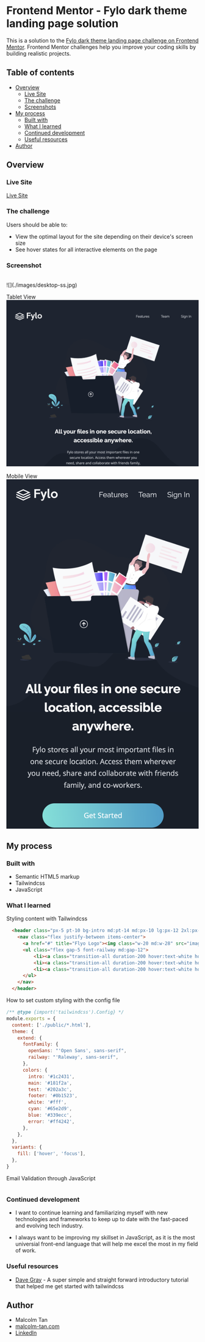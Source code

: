 # Frontend Mentor - Fylo dark theme landing page solution

This is a solution to the [Fylo dark theme landing page challenge on Frontend Mentor](https://www.frontendmentor.io/challenges/fylo-dark-theme-landing-page-5ca5f2d21e82137ec91a50fd). Frontend Mentor challenges help you improve your coding skills by building realistic projects. 

## Table of contents

- [Overview](#overview)
  - [Live Site](#live-site)
  - [The challenge](#the-challenge)
  - [Screenshots](#screenshot)
- [My process](#my-process)
  - [Built with](#built-with)
  - [What I learned](#what-i-learned)
  - [Continued development](#continued-development)
  - [Useful resources](#useful-resources)
- [Author](#author)

## Overview

### Live Site

[Live Site](https://malcolmtann.github.io/Flyo-Landing-Page/)

### The challenge

Users should be able to:

- View the optimal layout for the site depending on their device's screen size
- See hover states for all interactive elements on the page

### Screenshot

<br>
![](./images/desktop-ss.jpg)

Tablet View
<br>
![](./images/tablet-ss.jpg)

Mobile View
<br>
![](./images/mobile-ss.jpg)

## My process

### Built with

- Semantic HTML5 markup
- Tailwindcss
- JavaScript

### What I learned

Styling content with Tailwindcss
```html
  <header class="px-5 pt-10 bg-intro md:pt-14 md:px-10 lg:px-12 2xl:px-16">
    <nav class="flex justify-between items-center">
      <a href="#" title="Flyo Logo"><img class="w-20 md:w-28" src="images/logo.svg" alt="Flyo Logo"></a>
      <ul class="flex gap-5 font-railway md:gap-12">
          <li><a class="transition-all duration-200 hover:text-white hover:underline" href="#" title="Features">Features</a></li>
          <li><a class="transition-all duration-200 hover:text-white hover:underline" href="#" title="Team">Team</a></li>
          <li><a class="transition-all duration-200 hover:text-white hover:underline hover:scale-90" href="#" title="Sign In">Sign In</a></li>
      </ul>
    </nav>
  </header>
```

How to set custom styling with the config file
```js
/** @type {import('tailwindcss').Config} */
module.exports = {
  content: ['./public/*.html'],
  theme: {
    extend: {
      fontFamily: {
        openSans: "'Open Sans', sans-serif",
        railway: "'Raleway', sans-serif",
      },
      colors: {
        intro: '#1c2431',
        main: '#181f2a',
        test: '#202a3c',
        footer: '#0b1523',
        white: '#fff',
        cyan: '#65e2d9',
        blue: '#339ecc',
        error: '#ff4242',
      },
    },
  },
  variants: {
    fill: ['hover', 'focus'],
  },
}
```

Email Validation through JavaScript
```js

```

### Continued development

- I want to continue learning and familiarizing myself with new technologies and frameworks to keep up to date with the fast-paced and evolving tech industry.  

- I always want to be improving my skillset in JavaScript, as it is the most universial front-end language that will help me excel the most in my field of work. 

### Useful resources

- [Dave Gray](https://www.youtube.com/watch?v=pYaamz6AyvU&t=830s&ab_channel=DaveGray) - A super simple and straight forward introductory tutorial that helped me get started with tailwindcss


## Author

- Malcolm Tan
- [malcolm-tan.com](https://malcolm-tan.com/)
- [LinkedIn](www.linkedin.com/in/malcolmtan-)

